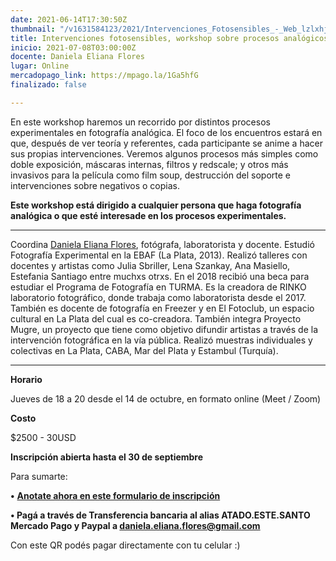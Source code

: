 ```yaml
---
date: 2021-06-14T17:30:50Z
thumbnail: "/v1631584123/2021/Intervenciones_Fotosensibles_-_Web_lzlxhj.jpg"
title: Intervenciones fotosensibles, workshop sobre procesos analógicos experimentales
inicio: 2021-07-08T03:00:00Z
docente: Daniela Eliana Flores
lugar: Online
mercadopago_link: https://mpago.la/1Ga5hfG
finalizado: false

---
```

En este workshop haremos un recorrido por distintos procesos experimentales en fotografía analógica. El foco de los encuentros estará en que, después de ver teoría y referentes, cada participante se anime a hacer sus propias intervenciones. Veremos algunos procesos más simples como doble exposición, máscaras internas, filtros y redscale; y otros más invasivos para la película como film soup, destrucción del soporte e intervenciones sobre negativos o copias.

**Este workshop está dirigido a cualquier persona que haga fotografía analógica o que esté interesade en los procesos experimentales.**

***

Coordina [Daniela Eliana Flores](https://www.instagram.com/danielaelianaflores/), fotógrafa, laboratorista y docente. Estudió Fotografía Experimental en la EBAF (La Plata, 2013). Realizó talleres con docentes y artistas como Julia Sbriller, Lena Szankay, Ana Masiello, Estefania Santiago entre muchxs otrxs. En el 2018 recibió una beca para estudiar el Programa de Fotografía en TURMA. Es la creadora de RINKO laboratorio fotográfico, donde trabaja como laboratorista desde el 2017. También es docente de fotografía en Freezer y en El Fotoclub, un espacio cultural en La Plata del cual es co-creadora. También integra Proyecto Mugre, un proyecto que tiene como objetivo difundir artistas a través de la intervención fotográfica en la vía pública. Realizó muestras individuales y colectivas en La Plata, CABA, Mar del Plata y Estambul (Turquía).

***

**Horario**

Jueves de 18 a 20 desde el 14 de octubre, en formato online (Meet / Zoom)

**Costo**

$2500 - 30USD

**Inscripción abierta hasta el 30 de septiembre**

Para sumarte:

**•** [**Anotate ahora en este formulario de inscripción**](https://docs.google.com/forms/d/141xXEeWHGFWnS_D9VvlRqBJeRoyED6RU9WEo4RKv1s0/edit "Anotate ahora en este formulario de inscripción")

**• Pagá a través de Transferencia bancaria al alias ATADO.ESTE.SANTO Mercado Pago y Paypal a daniela.eliana.flores@gmail.com**

Con este QR podés pagar directamente con tu celular :)